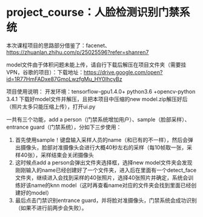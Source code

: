 # project_course：人脸检测识别门禁系统
本次课程项目的思路部分借鉴了：facenet、https://zhuanlan.zhihu.com/p/25025596?refer=shanren7

model文件由于体积问题未能上传，请自行下载后解压在项目文件夹（需要挂VPN，谷歌的项目）：下载地址：https://drive.google.com/open?id=1R77HmFADxe87GmoLwzfgMu_HY0IhcyBz

项目使用说明：
开发环境：tensorflow-gpu1.4.0+ python3.6 +opencv-python 3.4.1
下载好model文件并解压，且把本项目中压缩的new model.zip解压好后（照片太多只能压缩上传），打开ui.py

一共有三个功能，add a person（门禁系统增加用户）、sample（脸部采样）、entrance guard（门禁系统），分如下三步使用：
1.  首先使用sample！键盘输入采样人员的name（和已有的不一样），然后会弹出摄像头，脸部对准摄像头会进行大概40秒左右的采样（每10帧取一张，采样40张），采样结束会关闭摄像头
2.  这时候点add a person会弹出文件夹选择框，选择new model文件夹会发现刚刚输入的name已经创建好了一个文件夹，进入后在里面有一个detect_face文件夹，继续进入会找到采样的40张照片，选择40张照片并确定，系统会训练好该name的knn model（这时再查看name对应的文件夹会找到里面已经创建好的model）
3.  最后点击门禁识别entrance guard，并将脸对准摄像头，门禁系统会成功识别（如果不进行前两步会失败）。
